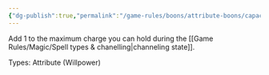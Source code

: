 ```yaml
---
{"dg-publish":true,"permalink":"/game-rules/boons/attribute-boons/capacitance/"}
---
```


Add 1 to the maximum charge you can hold during the [[Game Rules/Magic/Spell types & chanelling\|channeling state]].

Types: Attribute (Willpower)